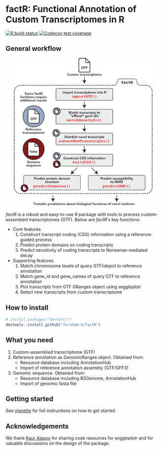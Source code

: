 # **factR**: Functional Annotation of Custom Transcriptomes in R

<!-- badges: start -->
  [![R build status](https://github.com/fursham-h/factR/workflows/R-CMD-check/badge.svg)](https://github.com/fursham-h/factR/actions)
  [![Codecov test coverage](https://github.com/fursham-h/factR/workflows/test-coverage/badge.svg)](https://github.com/fursham-h/factR/actions)
<!-- badges: end -->
  
## General workflow
<p align="center">
  <img src="https://github.com/fursham-h/factR/blob/dev/factR_workflow.png" width="450"/>
</p>

*factR* is a robust and easy-to-use R package with tools to process custom-assembled transcriptomes (GTF). Below are *factR*'s key functions:

* Core features 
  1. Construct transcript coding (CDS) information using a reference-guided process
  2. Predict protein domains on coding transcripts
  3. Predict sensitivity of coding transcripts to Nonsense-mediated decay
* Supporting features 
  1. Match chromosome levels of query GTF/object to reference annotation
  2. Match gene_id and gene_names of query GTF to reference annotation
  3. Plot transcripts from GTF GRanges object using *wiggleplotr*
  4. Select new transcripts from custom transcriptome

## How to install
```r
# install.packages("devtools")
devtools::install_github("fursham-h/factR")
```

## What you need
1. Custom-assembled transcriptome (GTF)
2. Reference annotation as GenomicRanges object. Obtained from:
    * Resource database including AnnotationHub
    * Import of reference annotation assembly (GTF/GFF3)
3. Genomic sequence. Obtained from:
    * Resource database including BSGenome, AnnotationHub
    * Import of genomic fasta file


## Getting started
See [vignette](https://htmlpreview.github.io/?https://github.com/fursham-h/factR/blob/dev/doc/factR.html) for full instructions on how to get started


## Acknowledgements
We thank [Kaur Alasoo](https://github.com/kauralasoo) for sharing code resources for *wiggleplotr* and for valuable discussions on the design of the package.
